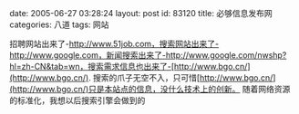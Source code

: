 date: 2005-06-27 03:28:24
layout: post
id: 83120
title: 必够信息发布网
categories: 八道
tags: 网站

招聘网站出来了-http://www.51job.com，搜索网站出来了-http://www.google.com，新闻搜索出来了-http://www.google.com/nwshp?hl=zh-CN&tab=wn，搜索需求信息也出来了-[http://www.bgo.cn/](http://www.bgo.cn/).
搜索的爪子无空不入，只可惜[http://www.bgo.cn/](http://www.bgo.cn/)只是本站点的信息，没什么技术上的创新。
随着网络资源的标准化，我想以后搜索引擎会做到的
